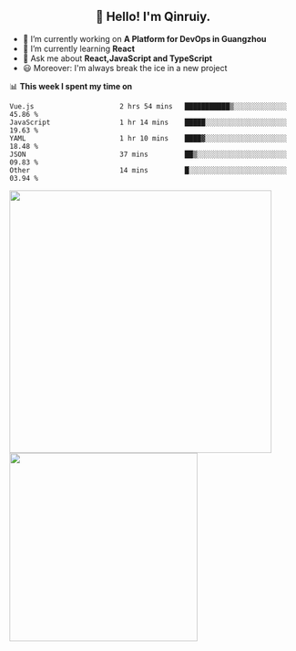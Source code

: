 <h2 align="center">👋 Hello! I'm Qinruiy.</h2>


- 🔭 I’m currently working on **A Platform for DevOps in Guangzhou**
- 🌱 I’m currently learning **React**
- 💬 Ask me about **React,JavaScript and TypeScript**
- 😃 Moreover: I'm always break the ice in a new project

📊 **This week I spent my time on**

<!--START_SECTION:waka-->

```text
Vue.js                     2 hrs 54 mins   ███████████▒░░░░░░░░░░░░░   45.86 %
JavaScript                 1 hr 14 mins    █████░░░░░░░░░░░░░░░░░░░░   19.63 %
YAML                       1 hr 10 mins    ████▓░░░░░░░░░░░░░░░░░░░░   18.48 %
JSON                       37 mins         ██▒░░░░░░░░░░░░░░░░░░░░░░   09.83 %
Other                      14 mins         █░░░░░░░░░░░░░░░░░░░░░░░░   03.94 %
```

<!--END_SECTION:waka-->

<p>
<img align="left" width="460" src="https://github-readme-stats.vercel.app/api?username=Qinruiy&custom_title=Qrinruiy's Github Stats&theme=graywhite&hide_border=true"/> <img align="left" width="330" src="https://github-readme-stats.vercel.app/api/top-langs/?username=Qinruiy&layout=compact&theme=graywhite&hide_border=true"/>
</p>

